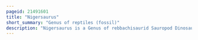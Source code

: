 ```yaml
---
pageid: 21491601
title: "Nigersaurus"
short_summary: "Genus of reptiles (fossil)"
description: "Nigersaurus is a Genus of rebbachisaurid Sauropod Dinosaurs that lived from the middle cretaceous Period about 115 to 105 million Years ago. It was found in the Elrhaz Formation in a Region called Gadoufaoua in Niger. Fossils of this Dinosaur were first described in 1976 but it was only named nigersaurus Taqueti in 1999 after further and more complete Remains were found and described. The Genus Name means niger Reptile and the specific Name Honours palaeontologist philippe Taquet who discovered the first Remains."
---
```

